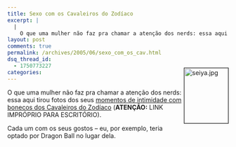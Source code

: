 ```yaml
---
title: Sexo com os Cavaleiros do Zodíaco
excerpt: |
  |
    O que uma mulher não faz pra chamar a atenção dos nerds: essa aqui tirou fotos dos seus momentos de intimidade com bonecos dos Cavaleiros do Zodíaco (ATENÇÃO: LINK IMPRÓPRIO PARA ESCRITÓRIO). Cada um com os seus gostos - eu,...
layout: post
comments: true
permalink: /archives/2005/06/sexo_com_os_cav.html
dsq_thread_id:
  - 1750773227
categories:
---
```

<img title="seiya.jpg" src="//chester.me/archives/img/seiya.jpg" width="100" height="126" align="right" border="1" style="position:relative; top:-48px; margin-left:4px;" />O que uma mulher não faz pra chamar a atenção dos nerds: essa aqui tirou fotos dos seus <a target="_blank" href="http://www2.3wisp.com/asian/dedadanet/311.htm">momentos de intimidade com bonecos dos Cavaleiros do Zodíaco</a> (**ATENÇÃO:** LINK IMPRÓPRIO PARA ESCRITÓRIO).

Cada um com os seus gostos &#8211; eu, por exemplo, teria optado por Dragon Ball no lugar dela.
